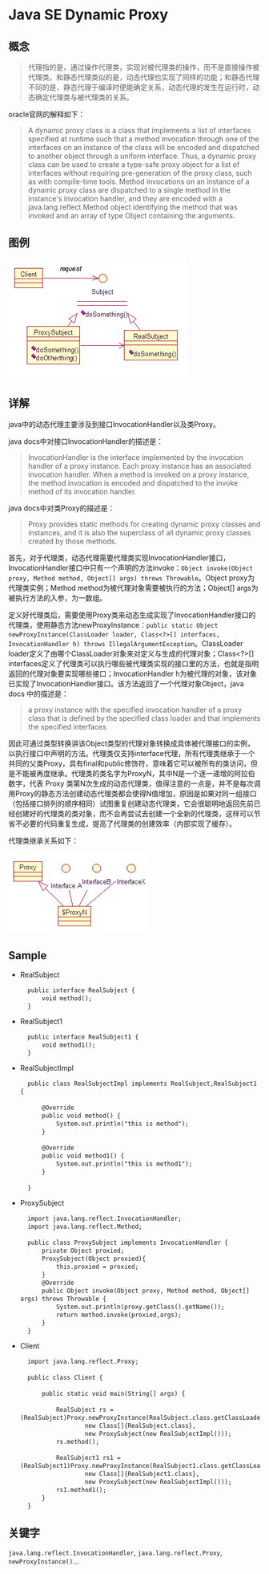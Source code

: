 # Java SE Dynamic Proxy

## 概念

>代理指的是，通过操作代理类，实现对被代理类的操作，而不是直接操作被代理类。和静态代理类似的是，动态代理也实现了同样的功能；和静态代理不同的是，静态代理于编译时便能确定关系，动态代理的发生在运行时，动态确定代理类与被代理类的关系。

oracle官网的解释如下：

>A dynamic proxy class is a class that implements a list of interfaces specified at runtime such that a method invocation through one of the interfaces on an instance of the class will be encoded and dispatched to another object through a uniform interface. Thus, a dynamic proxy class can be used to create a type-safe proxy object for a list of interfaces without requiring pre-generation of the proxy class, such as with compile-time tools. Method invocations on an instance of a dynamic proxy class are dispatched to a single method in the instance's invocation handler, and they are encoded with a java.lang.reflect.Method object identifying the method that was invoked and an array of type Object containing the arguments.

## 图例

![dynamic proxy](./DynamicProxy.png)

## 详解

java中的动态代理主要涉及到接口InvocationHandler以及类Proxy。

java docs中对接口InvocationHandler的描述是：

>InvocationHandler is the interface implemented by the invocation handler of a proxy instance.
Each proxy instance has an associated invocation handler. When a method is invoked on a proxy instance, the method invocation is encoded and dispatched to the invoke method of its invocation handler.

java docs中对类Proxy的描述是：

>Proxy provides static methods for creating dynamic proxy classes and instances, and it is also the superclass of all dynamic proxy classes created by those methods.


首先，对于代理类，动态代理需要代理类实现InvocationHandler接口，InvocationHandler接口中只有一个声明的方法invoke：```Object invoke(Object proxy, Method method, Object[] args) throws Throwable```。Object proxy为代理类实例；Method method为被代理对象需要被执行的方法；Object[] args为被执行方法的入参，为一数组。

定义好代理类后，需要使用Proxy类来动态生成实现了InvocationHandler接口的代理类，使用静态方法newProxyInstance：```public static Object newProxyInstance(ClassLoader loader, Class<?>[] interfaces, InvocationHandler h) throws IllegalArgumentException```。ClassLoader loader定义了由哪个ClassLoader对象来对定义与生成的代理对象；Class<?>[] interfaces定义了代理类可以执行哪些被代理类实现的接口里的方法，也就是指明返回的代理对象要实现哪些接口；InvocationHandler h为被代理的对象，该对象已实现了InvocationHandler接口。该方法返回了一个代理对象Object，java docs
中的描述是：

>a proxy instance with the specified invocation handler of a proxy class that is defined by the specified class loader and that implements the specified interfaces

因此可通过类型转换讲该Object类型的代理对象转换成具体被代理接口的实例，以执行接口中声明的方法。代理类仅支持interface代理，所有代理类继承于一个共同的父类Proxy，具有final和public修饰符，意味着它可以被所有的类访问，但是不能被再度继承。代理类的类名字为ProxyN，其中N是一个逐一递增的阿拉伯数字，代表 Proxy 类第N次生成的动态代理类，值得注意的一点是，并不是每次调用Proxy的静态方法创建动态代理类都会使得N值增加，原因是如果对同一组接口（包括接口排列的顺序相同）试图重复创建动态代理类，它会很聪明地返回先前已经创建好的代理类的类对象，而不会再尝试去创建一个全新的代理类，这样可以节省不必要的代码重复生成，提高了代理类的创建效率（内部实现了缓存）。

代理类继承关系如下：

![dynamic proxy 2](./DynamicProxy2.png)

## Sample

- RealSubject

        public interface RealSubject {
            void method();
        }

- RealSubject1

        public interface RealSubject1 {
            void method1();
        }

- RealSubjectImpl

        public class RealSubjectImpl implements RealSubject,RealSubject1 {
    
            @Override
            public void method() {
                System.out.println("this is method");
            }

            @Override
            public void method1() {
                System.out.println("this is method1");
            }

        }

- ProxySubject

        import java.lang.reflect.InvocationHandler;
        import java.lang.reflect.Method;

        public class ProxySubject implements InvocationHandler {
            private Object proxied;
            ProxySubject(Object proxied){
                this.proxied = proxied;
            }
            @Override
            public Object invoke(Object proxy, Method method, Object[] args) throws Throwable {
                System.out.println(proxy.getClass().getName());
                return method.invoke(proxied,args);
            }
        }


- Client

        import java.lang.reflect.Proxy;

        public class Client {

            public static void main(String[] args) {

                RealSubject rs = (RealSubject)Proxy.newProxyInstance(RealSubject.class.getClassLoader(),
                        new Class[]{RealSubject.class},
                        new ProxySubject(new RealSubjectImpl()));
                rs.method();

                RealSubject1 rs1 = (RealSubject1)Proxy.newProxyInstance(RealSubject1.class.getClassLoader(),
                        new Class[]{RealSubject1.class},
                        new ProxySubject(new RealSubjectImpl()));
                rs1.method1();
            }
        }


## 关键字

```java.lang.reflect.InvocationHandler```,  ```java.lang.reflect.Proxy```,  ```newProxyInstance()```...
